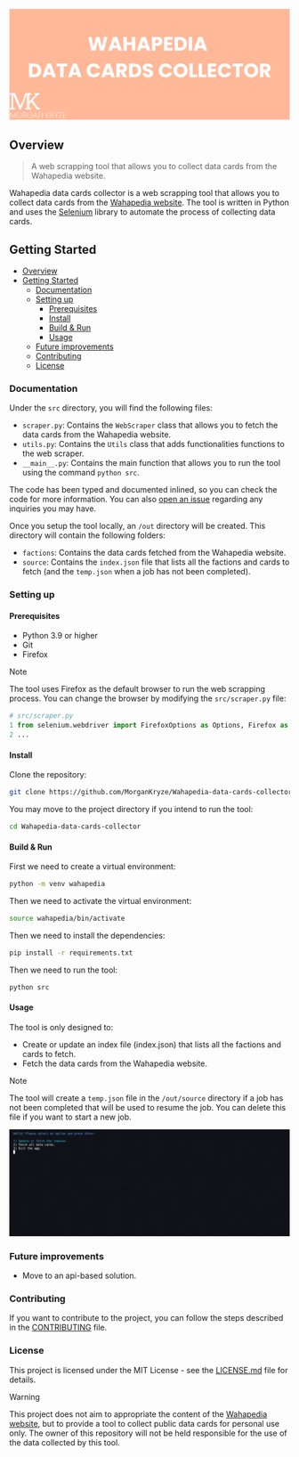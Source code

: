 ![screenshot](./docs/assets/img/screenshot.png)

## Overview

> A web scrapping tool that allows you to collect data cards from the Wahapedia website.

Wahapedia data cards collector is a web scrapping tool that allows you to collect data cards from the [Wahapedia website](https://wahapedia.ru/). The tool is written in Python and uses the [Selenium](https://www.selenium.dev/) library to automate the process of collecting data cards.

## Getting Started

- [Overview](#overview)
- [Getting Started](#getting-started)
  - [Documentation](#documentation)
  - [Setting up](#setting-up)
    - [Prerequisites](#prerequisites)
    - [Install](#install)
    - [Build \& Run](#build--run)
    - [Usage](#usage)
  - [Future improvements](#future-improvements)
  - [Contributing](#contributing)
  - [License](#license)

### Documentation

Under the `src` directory, you will find the following files:

- `scraper.py`: Contains the `WebScraper` class that allows you to fetch the data cards from the Wahapedia website.
- `utils.py`: Contains the `Utils` class that adds functionalities functions to the web scraper.
- `__main__.py`: Contains the main function that allows you to run the tool using the command `python src`.

The code has been typed and documented inlined, so you can check the code for more information. You can also [open an issue](https://github.com/MorganKryze/Wahapedia-data-cards-collector/issues) regarding any inquiries you may have.

Once you setup the tool locally, an `/out` directory will be created. This directory will contain the following folders:

- `factions`: Contains the data cards fetched from the Wahapedia website.
- `source`: Contains the `index.json` file that lists all the factions and cards to fetch (and the `temp.json` when a job has not been completed).

### Setting up

#### Prerequisites

- Python 3.9 or higher
- Git
- Firefox

> [!NOTE]
> The tool uses Firefox as the default browser to run the web scrapping process. You can change the browser by modifying the `src/scraper.py` file:
>
> ```python
> # src/scraper.py
> 1 from selenium.webdriver import FirefoxOptions as Options, Firefox as Browser
> 2 ...
> ```

#### Install

Clone the repository:

```bash
git clone https://github.com/MorganKryze/Wahapedia-data-cards-collector.git
```

You may move to the project directory if you intend to run the tool:

```bash
cd Wahapedia-data-cards-collector
```

#### Build & Run

First we need to create a virtual environment:

```bash
python -m venv wahapedia
```

Then we need to activate the virtual environment:

```bash
source wahapedia/bin/activate
```

Then we need to install the dependencies:

```bash
pip install -r requirements.txt
```

Then we need to run the tool:

```bash
python src
```

#### Usage

The tool is only designed to:

- Create or update an index file (index.json) that lists all the factions and cards to fetch.
- Fetch the data cards from the Wahapedia website.

> [!NOTE]
> The tool will create a `temp.json` file in the `/out/source` directory if a job has not been completed that will be used to resume the job. You can delete this file if you want to start a new job.

![demo](./docs/assets/img/demo.gif)

### Future improvements

- Move to an api-based solution.

### Contributing

If you want to contribute to the project, you can follow the steps described in the [CONTRIBUTING](./.github/CONTRIBUTING) file.

### License

This project is licensed under the MIT License - see the [LICENSE.md](LICENSE) file for details.

> [!WARNING]
> This project does not aim to appropriate the content of the [Wahapedia website](https://wahapedia.ru/), but to provide a tool to collect public data cards for personal use only. The owner of this repository will not be held responsible for the use of the data collected by this tool.
